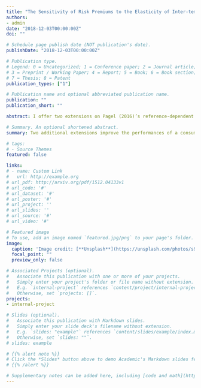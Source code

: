 ```yaml
---
title: "The Sensitivity of Risk Premiums to the Elasticity of Inter-temporal Substitution"
authors:
- admin
date: "2018-12-03T00:00:00Z"
doi: ""

# Schedule page publish date (NOT publication's date).
publishDate: "2018-12-03T00:00:00Z"

# Publication type.
# Legend: 0 = Uncategorized; 1 = Conference paper; 2 = Journal article;
# 3 = Preprint / Working Paper; 4 = Report; 5 = Book; 6 = Book section;
# 7 = Thesis; 8 = Patent
publication_types: ["1"]

# Publication name and optional abbreviated publication name.
publication: ""
publication_short: ""

abstract: I offer two extensions on Pagel (2016)’s reference-dependent preference and study their aggregate implications in a consumption-based asset pricing model. I first extend time-separable utility to recursive utility, which allows the model to reproduce crucial asset pricing moments with a simple IID process for consumption growth. Second, I estimate and introduce a first-order autoregression consumption shock, and I find that it improves model performance by smoothing interest rates. My additional finding is that the elasticity of intertemporal substitution is more sensitive to asset prices given the recursive preference.

# Summary. An optional shortened abstract.
summary: Two additional extensions improve the performances of a consumption-based asset pricing model of loss aversion preference and lead to high sensitivity of the elasticity of intertemporal substitution to asset prices.   

# tags:
# - Source Themes
featured: false

links:
# - name: Custom Link
#   url: http://example.org
# url_pdf: http://arxiv.org/pdf/1512.04133v1
# url_code: '#'
# url_dataset: '#'
# url_poster: '#'
# url_project: ''
# url_slides: ''
# url_source: '#'
# url_video: '#'

# Featured image
# To use, add an image named `featured.jpg/png` to your page's folder. 
image:
  caption: 'Image credit: [**Unsplash**](https://unsplash.com/photos/s9CC2SKySJM)'
  focal_point: ""
  preview_only: false

# Associated Projects (optional).
#   Associate this publication with one or more of your projects.
#   Simply enter your project's folder or file name without extension.
#   E.g. `internal-project` references `content/project/internal-project/index.md`.
#   Otherwise, set `projects: []`.
projects:
- internal-project

# Slides (optional).
#   Associate this publication with Markdown slides.
#   Simply enter your slide deck's filename without extension.
#   E.g. `slides: "example"` references `content/slides/example/index.md`.
#   Otherwise, set `slides: ""`.
# slides: example

# {{% alert note %}}
# Click the *Slides* button above to demo Academic's Markdown slides feature.
# {{% /alert %}}

# Supplementary notes can be added here, including [code and math](https://sourcethemes.com/academic/docs/writing-markdown-latex/).
---
```

